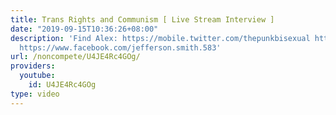 ```yaml
---
title: Trans Rights and Communism [ Live Stream Interview ]
date: "2019-09-15T10:36:26+08:00"
description: 'Find Alex: https://mobile.twitter.com/thepunkbisexual https://www.instagram.com/the_real_gay_agenda/
  https://www.facebook.com/jefferson.smith.583'
url: /noncompete/U4JE4Rc4GOg/
providers:
  youtube:
    id: U4JE4Rc4GOg
type: video
---
```

